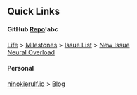 ## Quick Links

#### GitHub [Repo]!abc  
[Life] > [Milestones] > [Issue List] > [New Issue]  
[Neural Overload]
  
#### Personal
[ninokierulf.io] > [Blog]



[Repo]: https://github.com/ninokierulf?tab=repositories
[Life]: https://github.com/ninokierulf/Life
[Milestones]: https://github.com/ninokierulf/Life/milestones
[Issue List]: https://github.com/ninokierulf/Life/issues
[New Issue]: https://github.com/ninokierulf/Life/issues/new

[Neural Overload]: https://github.com/ninokierulf/NeuralOverload

[ninokierulf.io]: https://ninokierulf.github.io
[Blog]: https://ninokierulf.github.io/blog